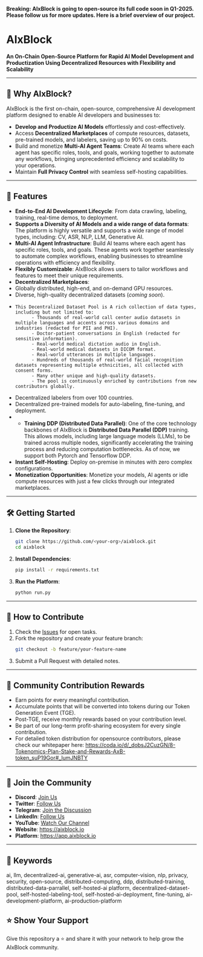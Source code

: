 **Breaking: AIxBlock is going to open-source its full code soon in Q1-2025. Please follow us for more updates. Here is a brief overview of our project.**

# AIxBlock


**An On-Chain Open-Source Platform for Rapid AI Model Development and Productization Using Decentralized Resources with Flexibility and Scalability**

---

## 🚀 Why AIxBlock?

AIxBlock is the first on-chain, open-source, comprehensive AI development platform designed to enable AI developers and businesses to:
- **Develop and Productize AI Models** effortlessly and cost-effectively.
- Access **Decentralized Marketplaces** of compute resources, datasets, pre-trained models, and labelers, saving up to 90% on costs.
- Build and monetize **Multi-AI Agent Teams**: Create AI teams where each agent has specific roles, tools, and goals, working together to automate any workflows, bringing unprecedented efficiency and scalability to your operations.
- Maintain **Full Privacy Control** with seamless self-hosting capabilities.

---

## 🌟 Features

  - **End-to-End AI Development Lifecycle**: From data crawling, labeling, training, real-time demos, to deployment.
  - **Supports a Diversity of AI Models and a wide range of data formats**: The platform is highly versatile and supports a wide range of model types, including: CV, ASR, NLP, LLM, Generative AI.
  - **Multi-AI Agent Infrastructure**: Build AI teams where each agent has specific roles, tools, and goals. These agents work together seamlessly to automate complex workflows, enabling businesses to streamline operations with efficiency and flexibility.
  - **Flexibly Customizable**: AIxBlock allows users to tailor workflows and features to meet their unique requirements.
  - **Decentralized Marketplaces**:
  - Globally distributed, high-end, and on-demand GPU resources.
  - Diverse, high-quality decentralized datasets (*coming soon*).
  -     This Decentralized Dataset Pool is A rich collection of data types, including but not limited to:
              - Thousands of real-world call center audio datasets in multiple languages and accents across various domains and industries (redacted for PII and PHI).
              - Doctor-patient conversations in English (redacted for sensitive information).
              - Real-world medical dictation audio in English.
              - Real-world medical datasets in DICOM format.
              - Real-world utterances in multiple languages.
              - Hundreds of thousands of real-world facial recognition datasets representing multiple ethnicities, all collected with consent forms.
              - Many other unique and high-quality datasets.
              - The pool is continuously enriched by contributions from new contributors globally.
  - Decentralized labelers from over 100 countries.
  - Decentralized pre-trained models for auto-labeling, fine-tuning, and deployment.
  - - **Training DDP (Distributed Data Parallel)**: One of the core technology backbones of AIxBlock is **Distributed Data Parallel (DDP)** training. This allows models, including large language models (LLMs), to be trained across multiple nodes, significantly accelerating the training process and reducing computation bottlenecks. As of now, we support both Pytorch and Tensorflow DDP.
- **Instant Self-Hosting**: Deploy on-premise in minutes with zero complex configurations.
- **Monetization Opportunities**: Monetize your models, AI agents or idle compute resources with just a few clicks through our integrated marketplaces.

---

## 🛠️ Getting Started

1. **Clone the Repository**:
   ```bash
   git clone https://github.com/<your-org>/aixblock.git
   cd aixblock
   ```
2. **Install Dependencies**:
   ```bash
   pip install -r requirements.txt
   ```
3. **Run the Platform**:
   ```bash
   python run.py
   ```

---

## 🤝 How to Contribute

1. Check the [Issues](#) for open tasks.
2. Fork the repository and create your feature branch:
   ```bash
   git checkout -b feature/your-feature-name
   ```
3. Submit a Pull Request with detailed notes.

---

## 🎁 Community Contribution Rewards

- Earn points for every meaningful contribution.
- Accumulate points that will be converted into tokens during our Token Generation Event (TGE).
- Post-TGE, receive monthly rewards based on your contribution level.
- Be part of our long-term profit-sharing ecosystem for every single contribution.
- For detailed token distribution for opensource contributors, please check our whitepaper here: https://coda.io/d/_dobsJ2CuzGN/8-Tokenomics-Plan-Stake-and-Rewards-AxB-token_suP19Gor#_lumJNBTY

---

## 💬 Join the Community

- **Discord**: [Join Us](https://discord.gg/nePjg9g5v6)
- **Twitter**: [Follow Us](https://x.com/AixBlock)
- **Telegram**: [Join the Discussion](https://t.me/AIxBlock)
- **LinkedIn**: [Follow Us](https://www.linkedin.com/company/aixblock/)
- **YouTube**: [Watch Our Channel](https://www.youtube.com/@AIXBlock)
- **Website**: https://aixblock.io
- **Platform**: https://app.aixblock.io

---
## 🔖 Keywords
ai, llm, decentralized-ai, generative-ai, asr, computer-vision, nlp, privacy, security, open-source, distributed-computing, ddp, distributed-training, distributed-data-parrallel, self-hosted-ai platform, decentralized-dataset-pool, self-hosted-labeling-tool, self-hosted-ai-deployment, fine-tuning, ai-development-platform, ai-production-platform


## ⭐ Show Your Support

Give this repository a ⭐ and share it with your network to help grow the AIxBlock community.
```
